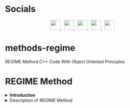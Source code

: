 # Socials

<p align="center">
  <a href="https://discord.com/users/xaprier#6129" target="_blank" rel="noreferrer">
    <img src="https://raw.githubusercontent.com/danielcranney/readme-generator/main/public/icons/socials/discord.svg" width="32" height="32" />
  </a>&nbsp
  <a href="https://www.github.com/xaprier" target="_blank" rel="noreferrer">
    <img src="https://raw.githubusercontent.com/danielcranney/readme-generator/main/public/icons/socials/github.svg" width="32" height="32" />
  </a>&nbsp
  <a href="http://www.instagram.com/xaprier.dev" target="_blank" rel="noreferrer">
    <img src="https://raw.githubusercontent.com/danielcranney/readme-generator/main/public/icons/socials/instagram.svg" width="32" height="32" />
  </a>&nbsp
  <a href="https://www.linkedin.com/in/xaprier/" target="_blank" rel="noreferrer">
    <img src="https://raw.githubusercontent.com/danielcranney/readme-generator/main/public/icons/socials/linkedin.svg" width="32" height="32" />
  </a>&nbsp
  <a href="https://twitter.com/xaprier_dev" target="_blank" rel="noreferrer">
    <img src="https://raw.githubusercontent.com/danielcranney/readme-generator/main/public/icons/socials/twitter.svg" width="32" height="32" />
  </a>
</p>

# methods-regime
 REGIME Method C++ Code With Object Oriented Principles 

# REGIME Method
<details>
    <summary><b>Introduction</b></summary>
    <p>
    The REGIME method, initially introduced by Hinloopen, Nijkamp, and Rietveld in
1983 [6, 7] is a multiple attribute qualitative method which solves the problem
using the REGIME matrix, and a final ranking of the alternatives is done. In the
final ranking, the weight of attributes, introduced by the decision maker, is
important and can influence the results. This technique is used for ranking the
sawability of ornamental and building stones [8] and evaluation and ranking of
coastal areas [9] due to its features. The REGIME method, used in various fields,
has the following features:
    </p>
    <ul>
      <li>It is one of the compensatory methods;</li>
      <li>The attributes are independent of each other;</li>
      <li>There is no need to convert the qualitative attributes into the quantitative
attributes.</li>
    </ul>
    <p>
    In this method, the matrix of alternatives and attributes is firstly formed based on
the information received from the decision maker as in Eq. (<a href="#1.1">1.1</a>).
    </p>
    <table align="center" border="true">
        <p align="center" id="1.1"><b>(1.1)</b>X<sub>(m,n)</sub>; i = 1,...,m; j = 1,...,n</p>
        <tr>
            <td><i>r</i><sub>11</sub></td>
            <td>...</td>
            <td><i>r</i><sub>1j</sub></td>
            <td>...</td>
            <td><i>r</i><sub>1n</sub></td>
        </tr>
        <tr>
            <td>...</td>
            <td>...</td>
            <td>...</td>
            <td>...</td>
            <td>...</td>
        </tr>
        <tr>
            <td><i>r</i><sub>i1</sub></td>
            <td>...</td>
            <td><i>r</i><sub>ij</sub></td>
            <td>...</td>
            <td><i>r</i><sub>in</sub></td>
        </tr>
        <tr>
            <td>...</td>
            <td>...</td>
            <td>...</td>
            <td>...</td>
            <td>...</td>
        </tr>
        <tr>
            <td><i>r</i><sub>m1</sub></td>
            <td>...</td>
            <td><i>r</i><sub>mj</sub></td>
            <td>...</td>
            <td><i>r</i><sub>mn</sub></td>
        </tr>
    </table><br>
</details>
<details>
  <summary>Description of REGIME Method</summary>

  ## 2.1 Superiority Index
  <p>
  In decision matrix of Eq. (2.1), r<sub>ij</sub> is the element of the decision matrix for <i>i</i>th
alternative in <i>j</i>th attribute. Then, the decision maker provides the weight of
attributes [ w<sub>1</sub> ; w<sub>2</sub> ; ... ; w<sub>n</sub> ]:
  </p>
  <p>
  The set of attributes in which alternative A<sub><i>f</i></sub> is at least as good as alternative A<sub><i>l</i></sub> ,
displayed by Ê<sub><i>fl</i></sub> .
 </p>

 ## 2.2 Superiority Identifier
 <p>
 The superiority identifier is calculated by Eq. (<a href="#2.2">2.2</a>).
 </p>
 <p align="center" id="2.2">
  <img alt="Eq 2.2" src="assets/formula1.png">
  </img>
  <br>
  (2.2)
  <br>
 </p>
 <p>where <i>w<sub>j</sub></i> represents the weight of attributes provided by the decision maker.</p>
</details>